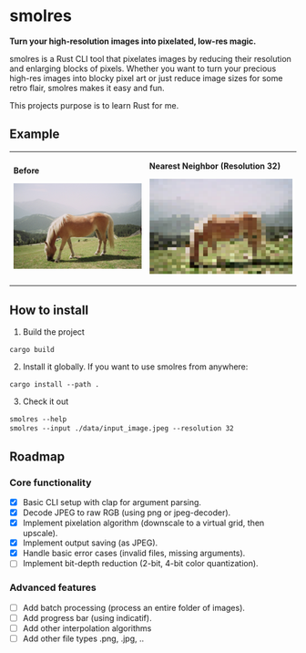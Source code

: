 # smolres

**Turn your high-resolution images into pixelated, low-res magic.**

smolres is a Rust CLI tool that pixelates images by reducing their resolution and enlarging blocks of pixels. Whether you want to turn your precious high-res images into blocky pixel art or just reduce image sizes for some retro flair, smolres makes it easy and fun.

This projects purpose is to learn Rust for me.

## Example

<table>
  <tr>
    <td>

**Before**

![Before Image](examples/horse.jpeg)

</td>
<td>

**Nearest Neighbor (Resolution 32)**

![After Image](examples/horse_res32_nearest.jpeg)

</td>

  </tr>
</table>

## How to install

1. Build the project

```shell
cargo build
```

2. Install it globally. If you want to use smolres from anywhere:

```shell
cargo install --path .
```

3. Check it out

```shell
smolres --help
smolres --input ./data/input_image.jpeg --resolution 32

```

## Roadmap

### Core functionality

- [x] Basic CLI setup with clap for argument parsing.
- [x] Decode JPEG to raw RGB (using png or jpeg-decoder).
- [x] Implement pixelation algorithm (downscale to a virtual grid, then upscale).
- [x] Implement output saving (as JPEG).
- [x] Handle basic error cases (invalid files, missing arguments).
- [ ] Implement bit-depth reduction (2-bit, 4-bit color quantization).

### Advanced features

- [ ] Add batch processing (process an entire folder of images).
- [ ] Add progress bar (using indicatif).
- [ ] Add other interpolation algorithms
- [ ] Add other file types .png, .jpg, ..
